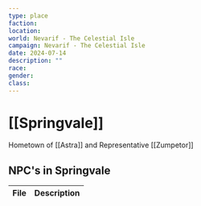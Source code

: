 ```yaml
---
type: place
faction: 
location: 
world: Nevarif - The Celestial Isle
campaign: Nevarif - The Celestial Isle
date: 2024-07-14
description: ""
race: 
gender: 
class:
---
```

# [[Springvale]]

Hometown of [[Astra]] and Representative [[Zumpetor]]

## NPC's in Springvale 

| File | Description |
| ---- | ----------- |
